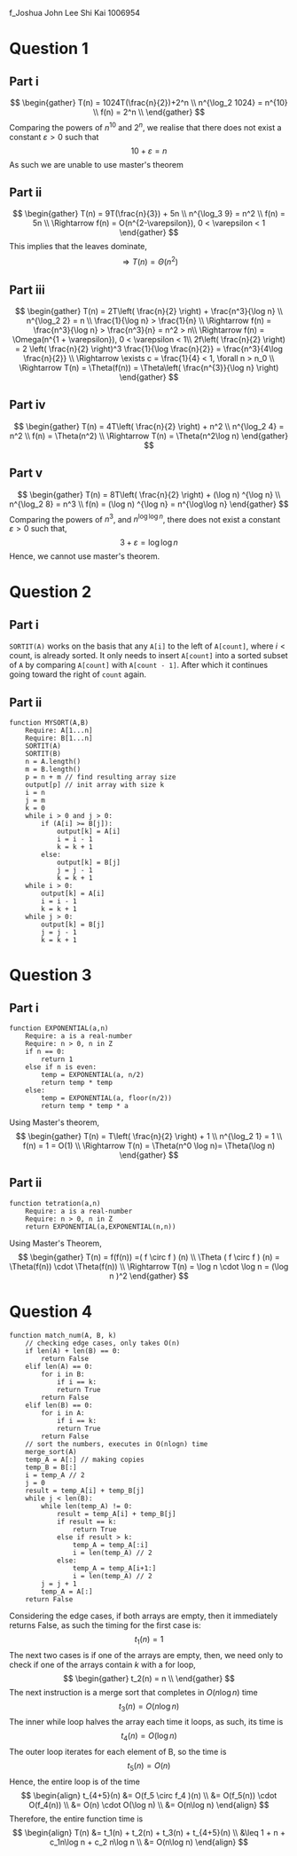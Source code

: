 f_Joshua John Lee Shi Kai 1006954
# Question 1
## Part i
$$
\begin{gather}
T(n) = 1024T(\frac{n}{2})+2^n \\
n^{\log_2 1024} = n^{10} \\
f(n) = 2^n \\
\end{gather}
$$
Comparing the powers of $n^{10}$ and $2^n$, we realise that there does not exist a constant $\varepsilon > 0$ such that 
$$
10 + \varepsilon = n
$$
As such we are unable to use master's theorem
## Part ii
$$
\begin{gather}
T(n) = 9T(\frac{n}{3}) + 5n \\
n^{\log_3 9} = n^2 \\
f(n) = 5n \\
\Rightarrow f(n) = O(n^{2-\varepsilon}), 0 < \varepsilon < 1
\end{gather}
$$
This implies that the leaves dominate,
$$
\Rightarrow T(n) = \Theta(n^2)
$$
## Part iii
$$
\begin{gather}
T(n) = 2T\left( \frac{n}{2} \right) + \frac{n^3}{\log n} \\
n^{\log_2 2} = n \\
\frac{1}{\log n} > \frac{1}{n} \\
\Rightarrow f(n) = \frac{n^3}{\log n} > \frac{n^3}{n} = n^2 > n\\
\Rightarrow f(n) = \Omega(n^{1 + \varepsilon}), 0 < \varepsilon < 1\\
2f\left( \frac{n}{2} \right) = 2 \left( \frac{n}{2} \right)^3 \frac{1}{\log \frac{n}{2}} = \frac{n^3}{4\log \frac{n}{2}} \\
\Rightarrow \exists c = \frac{1}{4} < 1, \forall n > n_0 \\
\Rightarrow T(n) = \Theta(f(n)) = \Theta\left( \frac{n^{3}}{\log n} \right)
\end{gather}
$$
## Part iv
$$
\begin{gather}
T(n) = 4T\left( \frac{n}{2} \right) + n^2 \\
n^{\log_2 4} = n^2 \\
f(n) = \Theta(n^2) \\
\Rightarrow T(n) = \Theta(n^2\log n)
\end{gather}
$$
## Part v
$$
\begin{gather}
T(n) = 8T\left( \frac{n}{2} \right) + (\log n) ^{\log n} \\
n^{\log_2 8} = n^3 \\
f(n) = (\log n) ^{\log n} = n^{\log\log n}
\end{gather}
$$
Comparing the powers of $n^3$, and $n^{\log \log n}$, there does not exist a constant $\varepsilon > 0$ such that,
$$
3 + \varepsilon = \log\log n
$$
Hence, we cannot use master's theorem.
# Question 2
## Part i
`SORTIT(A)` works on the basis that any `A[i]` to the left of ```A[count]```, where $i < \text{count}$, is already sorted. It only needs to insert `A[count]` into a sorted subset of `A` by comparing `A[count]` with `A[count - 1]`. After which it continues going toward the right of `count` again.

## Part ii
```
function MYSORT(A,B)
	Require: A[1...n]
	Require: B[1...n]
	SORTIT(A)
	SORTIT(B)
	n = A.length()
	m = B.length()
	p = n + m // find resulting array size
	output[p] // init array with size k
	i = n
	j = m
	k = 0
	while i > 0 and j > 0:
		if (A[i] >= B[j]):
			output[k] = A[i]
			i = i - 1
			k = k + 1
		else:
			output[k] = B[j]
			j = j - 1
			k = k + 1
	while i > 0:
		output[k] = A[i]
		i = i - 1
		k = k + 1
	while j > 0:
		output[k] = B[j]
		j = j - 1
		k = k + 1
```
# Question 3
## Part i
```
function EXPONENTIAL(a,n)
	Require: a is a real-number
	Require: n > 0, n in Z
	if n == 0:
		return 1
	else if n is even:
		temp = EXPONENTIAL(a, n/2) 
		return temp * temp 
	else: 
		temp = EXPONENTIAL(a, floor(n/2))
		return temp * temp * a
```
Using Master's theorem,
$$
\begin{gather}
T(n) = T\left( \frac{n}{2} \right) + 1 \\
n^{\log_2 1} = 1 \\
f(n) = 1 = O(1) \\
\Rightarrow T(n) = \Theta(n^0 \log n)= \Theta(\log n)
\end{gather}
$$
## Part ii
```
function tetration(a,n) 
	Require: a is a real-number
	Require: n > 0, n in Z
	return EXPONENTIAL(a,EXPONENTIAL(n,n))
```
Using Master's Theorem,
$$
\begin{gather}
T(n) = f(f(n)) =( f \circ f ) (n) \\
\Theta ( f \circ f ) (n) = \Theta(f(n)) \cdot \Theta(f(n)) \\
\Rightarrow T(n) = \log n \cdot \log n = (\log n )^2
\end{gather}
$$
# Question 4
```
function match_num(A, B, k)
	// checking edge cases, only takes O(n)
	if len(A) + len(B) == 0:
		return False
	elif len(A) == 0:
		for i in B:
			if i == k:
			return True
		return False
	elif len(B) == 0:
		for i in A:
			if i == k:
			return True
		return False
	// sort the numbers, executes in O(nlogn) time
	merge_sort(A)
	temp_A = A[:] // making copies
	temp_B = B[:]
	i = temp_A // 2
	j = 0
	result = temp_A[i] + temp_B[j]
	while j < len(B):
		while len(temp_A) != 0:
			result = temp_A[i] + temp_B[j]
			if result == k:
				return True
			else if result > k:
				temp_A = temp_A[:i]
				i = len(temp_A) // 2
			else:
				temp_A = temp_A[i+1:]
				i = len(temp_A) // 2
		j = j + 1
		temp_A = A[:]
	return False
```
Considering the edge cases, if both arrays are empty, then it immediately returns False, as such the timing for the first case is:
$$
t_1(n) = 1
$$
The next two cases is if one of the arrays are empty, then, we need only to check if one of the arrays contain $k$ with a for loop,
$$
\begin{gather}
t_2(n) = n \\
\end{gather}
$$
The next instruction is a merge sort that completes in $O(n\log n)$ time
$$
t_3(n) = O(n\log n)
$$
The inner while loop halves the array each time it loops, as such, its time is
$$
t_4(n) = O(\log n)
$$
The outer loop iterates for each element of B, so the time is
$$
t_5(n) = O(n)
$$
Hence, the entire loop is of the time
$$
\begin{align}
t_{4+5}(n) &= O(f_5 \circ f_4 )(n) \\
&= O(f_5(n)) \cdot O(f_4(n)) \\
&= O(n) \cdot O(\log n)  \\
&= O(n\log n)
\end{align}
$$
Therefore, the entire function time is
$$
\begin{align}
T(n) &= t_1(n) + t_2(n) + t_3(n) + t_{4+5}(n) \\
&\leq 1 + n + c_1n\log n + c_2 n\log n  \\
&= O(n\log n)
\end{align}
$$
